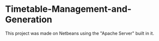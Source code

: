 # Timetable-Management-and-Generation

This project was made on Netbeans using the "Apache Server" built in it.
